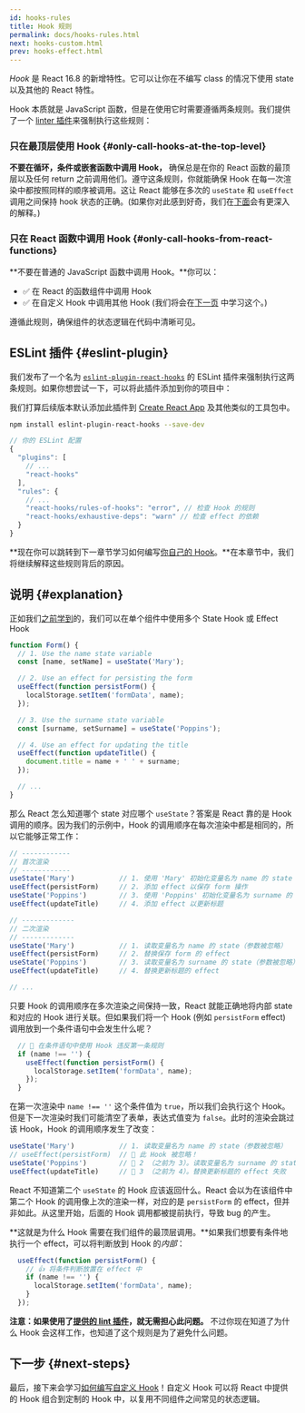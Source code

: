 ```yaml
---
id: hooks-rules
title: Hook 规则
permalink: docs/hooks-rules.html
next: hooks-custom.html
prev: hooks-effect.html
---
```


*Hook* 是 React 16.8 的新增特性。它可以让你在不编写 class 的情况下使用 state 以及其他的 React 特性。

Hook 本质就是 JavaScript 函数，但是在使用它时需要遵循两条规则。我们提供了一个 [linter 插件](https://www.npmjs.com/package/eslint-plugin-react-hooks)来强制执行这些规则：

### 只在最顶层使用 Hook {#only-call-hooks-at-the-top-level}

**不要在循环，条件或嵌套函数中调用 Hook，** 确保总是在你的 React 函数的最顶层以及任何 return 之前调用他们。遵守这条规则，你就能确保 Hook 在每一次渲染中都按照同样的顺序被调用。这让 React 能够在多次的 `useState` 和 `useEffect` 调用之间保持 hook 状态的正确。(如果你对此感到好奇，我们在[下面](#explanation)会有更深入的解释。)

### 只在 React 函数中调用 Hook {#only-call-hooks-from-react-functions}

**不要在普通的 JavaScript 函数中调用 Hook。**你可以：

* ✅ 在 React 的函数组件中调用 Hook
* ✅ 在自定义 Hook 中调用其他 Hook (我们将会在[下一页](/docs/hooks-custom.html) 中学习这个。)

遵循此规则，确保组件的状态逻辑在代码中清晰可见。

## ESLint 插件 {#eslint-plugin}

我们发布了一个名为 [`eslint-plugin-react-hooks`](https://www.npmjs.com/package/eslint-plugin-react-hooks) 的 ESLint 插件来强制执行这两条规则。如果你想尝试一下，可以将此插件添加到你的项目中：

我们打算后续版本默认添加此插件到 [Create React App](/docs/create-a-new-react-app.html#create-react-app) 及其他类似的工具包中。

```bash
npm install eslint-plugin-react-hooks --save-dev
```

```js
// 你的 ESLint 配置
{
  "plugins": [
    // ...
    "react-hooks"
  ],
  "rules": {
    // ...
    "react-hooks/rules-of-hooks": "error", // 检查 Hook 的规则
    "react-hooks/exhaustive-deps": "warn" // 检查 effect 的依赖
  }
}
```

**现在你可以跳转到下一章节学习如何编写[你自己的 Hook](/docs/hooks-custom.html)。**在本章节中，我们将继续解释这些规则背后的原因。

## 说明 {#explanation}

正如我们[之前学到](/docs/hooks-state.html#tip-using-multiple-state-variables)的，我们可以在单个组件中使用多个 State Hook 或 Effect Hook

```js
function Form() {
  // 1. Use the name state variable
  const [name, setName] = useState('Mary');

  // 2. Use an effect for persisting the form
  useEffect(function persistForm() {
    localStorage.setItem('formData', name);
  });

  // 3. Use the surname state variable
  const [surname, setSurname] = useState('Poppins');

  // 4. Use an effect for updating the title
  useEffect(function updateTitle() {
    document.title = name + ' ' + surname;
  });

  // ...
}
```

那么 React 怎么知道哪个 state 对应哪个 `useState`？答案是 React 靠的是 Hook 调用的顺序。因为我们的示例中，Hook 的调用顺序在每次渲染中都是相同的，所以它能够正常工作：

```js
// ------------
// 首次渲染
// ------------
useState('Mary')           // 1. 使用 'Mary' 初始化变量名为 name 的 state
useEffect(persistForm)     // 2. 添加 effect 以保存 form 操作
useState('Poppins')        // 3. 使用 'Poppins' 初始化变量名为 surname 的 state
useEffect(updateTitle)     // 4. 添加 effect 以更新标题

// -------------
// 二次渲染
// -------------
useState('Mary')           // 1. 读取变量名为 name 的 state（参数被忽略）
useEffect(persistForm)     // 2. 替换保存 form 的 effect
useState('Poppins')        // 3. 读取变量名为 surname 的 state（参数被忽略）
useEffect(updateTitle)     // 4. 替换更新标题的 effect

// ...
```

只要 Hook 的调用顺序在多次渲染之间保持一致，React 就能正确地将内部 state 和对应的 Hook 进行关联。但如果我们将一个 Hook (例如 `persistForm` effect) 调用放到一个条件语句中会发生什么呢？

```js
  // 🔴 在条件语句中使用 Hook 违反第一条规则
  if (name !== '') {
    useEffect(function persistForm() {
      localStorage.setItem('formData', name);
    });
  }
```

在第一次渲染中 `name !== ''` 这个条件值为 `true`，所以我们会执行这个 Hook。但是下一次渲染时我们可能清空了表单，表达式值变为 `false`。此时的渲染会跳过该 Hook，Hook 的调用顺序发生了改变：

```js
useState('Mary')           // 1. 读取变量名为 name 的 state（参数被忽略）
// useEffect(persistForm)  // 🔴 此 Hook 被忽略！
useState('Poppins')        // 🔴 2 （之前为 3）。读取变量名为 surname 的 state 失败
useEffect(updateTitle)     // 🔴 3 （之前为 4）。替换更新标题的 effect 失败
```

React 不知道第二个 `useState` 的 Hook 应该返回什么。React 会以为在该组件中第二个 Hook 的调用像上次的渲染一样，对应的是 `persistForm` 的 effect，但并非如此。从这里开始，后面的 Hook 调用都被提前执行，导致 bug 的产生。

**这就是为什么 Hook 需要在我们组件的最顶层调用。**如果我们想要有条件地执行一个 effect，可以将判断放到 Hook 的*内部*：

```js
  useEffect(function persistForm() {
    // 👍 将条件判断放置在 effect 中
    if (name !== '') {
      localStorage.setItem('formData', name);
    }
  });
```

**注意：如果使用了[提供的 lint 插件](https://www.npmjs.com/package/eslint-plugin-react-hooks)，就无需担心此问题。** 不过你现在知道了为什么 Hook 会这样工作，也知道了这个规则是为了避免什么问题。

## 下一步 {#next-steps}

最后，接下来会学习[如何编写自定义 Hook](/docs/hooks-custom.html)！自定义 Hook 可以将 React 中提供的 Hook 组合到定制的 Hook 中，以复用不同组件之间常见的状态逻辑。
